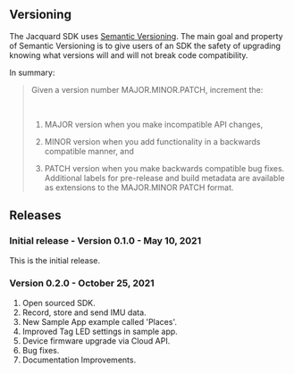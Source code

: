 ## Versioning

The Jacquard SDK uses [Semantic Versioning](https://semver.org/). The main goal and property of Semantic Versioning is to give users of an SDK the safety of upgrading knowing what versions will and will not break code compatibility.

In summary:

> Given a version number MAJOR.MINOR.PATCH, increment the:
> 
> &nbsp;
> 
> 1. MAJOR version when you make incompatible API changes,
>
> 1. MINOR version when you add functionality in a backwards compatible manner, and
>
> 1. PATCH version when you make backwards compatible bug fixes. Additional labels for pre-release and build metadata are available as extensions to the MAJOR.MINOR PATCH format.

## Releases

### Initial release - Version 0.1.0 - May 10, 2021
This is the initial release.

### Version 0.2.0 - October 25, 2021

1. Open sourced SDK.
2. Record, store and send IMU data.
3. New Sample App example called 'Places'.
4. Improved Tag LED settings in sample app.
5. Device firmware upgrade via Cloud API.
6. Bug fixes.
7. Documentation Improvements.
